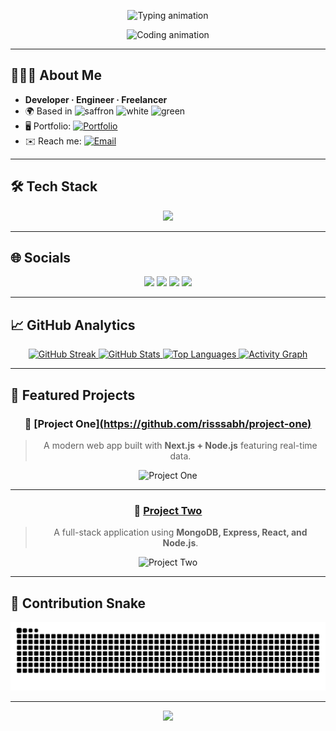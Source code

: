 <!--
  GitHub Profile README for: Rishabh Kumar Singh (risssabh)
-->

<!-- Animated Header -->
<p align="center">
  <img src="https://readme-typing-svg.demolab.com?font=JetBrains+Mono&weight=700&size=28&duration=2800&pause=700&color=00FFFF&center=true&vCenter=true&width=720&lines=Hi+there%2C+I'm+Rishabh+Kumar+Singh+%F0%9F%91%8B;Developer+.+Engineer+.+Freelancer;I+build+fast%2C+delightful+web+apps" alt="Typing animation" />
</p>

<p align="center">
  <img src="https://media.giphy.com/media/qgQUggAC3Pfv687qPC/giphy.gif" height="180" alt="Coding animation" />
</p>

---

## 👨🏻‍💻 About Me

- **Developer · Engineer · Freelancer**  
- 🌍 Based in ![saffron](https://img.shields.io/badge/-Delhi-FF9933?style=flat&labelColor=FF9933)  ![white](https://img.shields.io/badge/-India-FFFFFF?style=flat&labelColor=FFFFFF)  ![green](https://img.shields.io/badge/-Bharat-138808?style=flat&labelColor=138808)
- 🖥️ Portfolio: [![Portfolio](https://img.shields.io/badge/risssabh.github.io%2FPortfolio.in-CC2E5D?style=flat&logo=google-chrome&logoColor=white)](http://risssabh.github.io/Portfolio.in/)  
- ✉️ Reach me: [![Email](https://img.shields.io/badge/kumarsinghrishabh63@gmail.com-CC2E5D?style=flat&logo=gmail&logoColor=white)](mailto:kumarsinghrishabh63@gmail.com)

---

## 🛠️ Tech Stack

<p align="center">
  <img src="https://skillicons.dev/icons?i=cpp,git,js,ts,python,vscode,html,css,react,next,angular,nodejs,mongodb,mysql,photoshop,figma,linux&perline=9" />
</p>

---

## 🌐 Socials

<p align="center">
  <a href="https://discord.com/users/raftel361"><img src="https://img.shields.io/badge/Discord-raftel361-CC2E5D?style=for-the-badge&logo=discord&logoColor=white" /></a>
  <a href="https://www.github.com/risssabh"><img src="https://img.shields.io/badge/GitHub-risssabh-CC2E5D?style=for-the-badge&logo=github&logoColor=white" /></a>
  <a href="http://www.instagram.com/ris.sabh"><img src="https://img.shields.io/badge/Instagram-@ris.sabh-CC2E5D?style=for-the-badge&logo=instagram&logoColor=white" /></a>
  <a href="https://www.linkedin.com/in/rishabhkumarsingh361"><img src="https://img.shields.io/badge/LinkedIn-Rishabh%20Kumar%20Singh-CC2E5D?style=for-the-badge&logo=linkedin&logoColor=white" /></a>
</p>

---

## 📈 GitHub Analytics

<div align="center">

<a href="https://github.com/risssabh">
  <img src="https://github-readme-streak-stats.herokuapp.com?user=risssabh&hide_border=true&background=000000&ring=CC2E5D&fire=CC2E5D&currStreakLabel=CC2E5D&currStreakNum=00FFFF&sideNums=00FFFF&sideLabels=00FFFF&dates=9CA3AF" alt="GitHub Streak" />
</a>

<a href="https://github.com/anuraghazra/github-readme-stats">
  <img height="170" src="https://github-readme-stats.vercel.app/api?username=risssabh&show_icons=true&hide_title=true&hide_border=true&count_private=true&include_all_commits=true&bg_color=000000&text_color=00FFFF&icon_color=CC2E5D&title_color=CC2E5D" alt="GitHub Stats" />
</a>
<a href="https://github.com/anuraghazra/github-readme-stats">
  <img height="170" src="https://github-readme-stats.vercel.app/api/top-langs/?username=risssabh&layout=compact&hide_border=true&bg_color=000000&text_color=00FFFF&title_color=CC2E5D" alt="Top Languages" />
</a>

<a href="https://github.com/Ashutosh00710/github-readme-activity-graph">
  <img src="https://github-readme-activity-graph.vercel.app/graph?username=risssabh&bg_color=000000&color=00FFFF&line=CC2E5D&point=00FFFF&area=true&hide_border=true" alt="Activity Graph" />
</a>

</div>

---

## 🚀 Featured Projects

<div align="center">
  
### 🔹 **[Project One][(https://github.com/risssabh/project-one)](https://github.com/risssabh/ShoppyGlobe)**  
> A modern web app built with **Next.js + Node.js** featuring real-time data.

![Project One](https://github-readme-stats.vercel.app/api/pin/?username=risssabh&repo=project-one&theme=radical&bg_color=000000&title_color=CC2E5D&text_color=00FFFF&icon_color=CC2E5D&hide_border=true)

---

### 🔹 **[Project Two](https://github.com/risssabh/project-two)**  
> A full-stack application using **MongoDB, Express, React, and Node.js**.

![Project Two](https://github-readme-stats.vercel.app/api/pin/?username=risssabh&repo=project-two&theme=radical&bg_color=000000&title_color=CC2E5D&text_color=00FFFF&icon_color=CC2E5D&hide_border=true)

</div>

---

## 🐍 Contribution Snake

<picture>
  <source media="(prefers-color-scheme: dark)" srcset="https://raw.githubusercontent.com/risssabh/risssabh/output/github-contribution-grid-snake-dark.svg">
  <source media="(prefers-color-scheme: light)" srcset="https://raw.githubusercontent.com/risssabh/risssabh/output/github-contribution-grid-snake.svg">
  <img alt="github contribution grid snake animation" src="https://raw.githubusercontent.com/risssabh/risssabh/output/github-contribution-grid-snake.svg">
</picture>

---

<p align="center">
  <img src="https://capsule-render.vercel.app/api?type=waving&height=110&color=0:00FFFF,100:CC2E5D&section=footer" />
</p>



